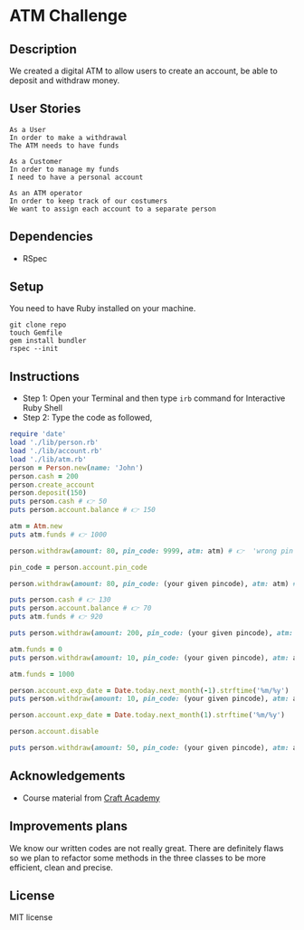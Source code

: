 # ATM Challenge

## Description

We created a digital ATM to allow users to create an account, be able to deposit and withdraw money.

## User Stories

```
As a User       
In order to make a withdrawal      
The ATM needs to have funds
```
```
As a Customer
In order to manage my funds
I need to have a personal account
```
```
As an ATM operator      
In order to keep track of our costumers     
We want to assign each account to a separate person
```
## Dependencies

- RSpec

## Setup

You need to have Ruby installed on your machine.

```Terminal
git clone repo
touch Gemfile
gem install bundler
rspec --init
```

## Instructions

- Step 1: Open your Terminal and then type `irb` command for Interactive Ruby Shell
- Step 2: Type the code as followed,

```ruby
require 'date'
load './lib/person.rb'
load './lib/account.rb'
load './lib/atm.rb'
person = Person.new(name: 'John')
person.cash = 200
person.create_account
person.deposit(150)
puts person.cash # 👉 50
puts person.account.balance # 👉 150

atm = Atm.new
puts atm.funds # 👉 1000

person.withdraw(amount: 80, pin_code: 9999, atm: atm) # 👉  'wrong pin' message

pin_code = person.account.pin_code

person.withdraw(amount: 80, pin_code: (your given pincode), atm: atm) # 👉  'success' message

puts person.cash # 👉 130
puts person.account.balance # 👉 70
puts atm.funds # 👉 920

puts person.withdraw(amount: 200, pin_code: (your given pincode), atm: atm) # 👉  'insufficient funds' message

atm.funds = 0
puts person.withdraw(amount: 10, pin_code: (your given pincode), atm: atm) # 👉 'insufficent funds in ATM' message

atm.funds = 1000

person.account.exp_date = Date.today.next_month(-1).strftime('%m/%y')
puts person.withdraw(amount: 10, pin_code: (your given pincode), atm: atm) # 👉 'card expired' message

person.account.exp_date = Date.today.next_month(1).strftime('%m/%y')

person.account.disable

puts person.withdraw(amount: 50, pin_code: (your given pincode), atm: atm) # 👉 'account is disabled' message
```
## Acknowledgements

- Course material from [Craft Academy](https://www.craftacademy.se/english/)

## Improvements plans

We know our written codes are not really great. There are definitely flaws so we plan to refactor some methods in the three classes to be more efficient, clean and precise.

## License
MIT license

